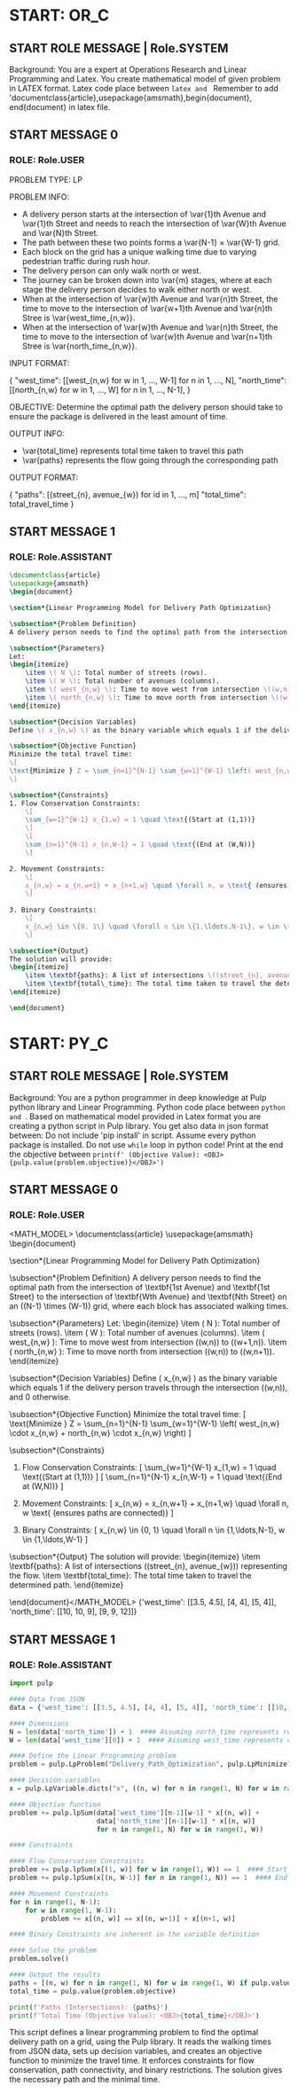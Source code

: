 # START: OR_C 
## START ROLE MESSAGE | Role.SYSTEM 
Background: You are a expert at Operations Research and Linear Programming and Latex. You create mathematical model of given problem in LATEX format. Latex code place between ```latex and ``` Remember to add 'documentclass{article},usepackage{amsmath},begin{document}, end{document} in latex file. 
## START MESSAGE 0 
### ROLE: Role.USER
<DESCRIPTION>
PROBLEM TYPE: LP

PROBLEM INFO:

- A delivery person starts at the intersection of \var{1}th Avenue and \var{1}th Street and needs to reach the intersection of \var{W}th Avenue and \var{N}th Street.
- The path between these two points forms a \var{N-1} × \var{W-1} grid.
- Each block on the grid has a unique walking time due to varying pedestrian traffic during rush hour.
- The delivery person can only walk north or west.
- The journey can be broken down into \var{m} stages, where at each stage the delivery person decides to walk either north or west.
- When at the intersection of \var{w}th Avenue and \var{n}th Street, the time to move to the intersection of \var{w+1}th Avenue and \var{n}th Stree is \var{west_time_{n,w}}.
- When at the intersection of \var{w}th Avenue and \var{n}th Street, the time to move to the intersection of \var{w}th Avenue and \var{n+1}th Stree is \var{north_time_{n,w}}.

INPUT FORMAT:

{
    "west_time": [[west_{n,w} for w in 1, ..., W-1] for n in 1, ..., N],
    "north_time": [[north_{n,w} for w in 1, ..., W] for n in 1, ..., N-1],
}

OBJECTIVE: Determine the optimal path the delivery person should take to ensure the package is delivered in the least amount of time.

OUTPUT INFO:

- \var{total_time} represents total time taken to travel this path
- \var{paths} represents the flow going through the corresponding path

OUTPUT FORMAT:

{
    "paths": [(street_{n}, avenue_{w}) for id in 1, ..., m]
    "total_time": total_travel_time
}
</DESCRIPTION>


## START MESSAGE 1 
### ROLE: Role.ASSISTANT
```latex
\documentclass{article}
\usepackage{amsmath}
\begin{document}

\section*{Linear Programming Model for Delivery Path Optimization}

\subsection*{Problem Definition}
A delivery person needs to find the optimal path from the intersection of \textbf{1st Avenue} and \textbf{1st Street} to the intersection of \textbf{Wth Avenue} and \textbf{Nth Street} on an \((N-1) \times (W-1)\) grid, where each block has associated walking times.

\subsection*{Parameters}
Let:
\begin{itemize}
    \item \( N \): Total number of streets (rows).
    \item \( W \): Total number of avenues (columns).
    \item \( west_{n,w} \): Time to move west from intersection \((w,n)\) to \((w+1,n)\).
    \item \( north_{n,w} \): Time to move north from intersection \((w,n)\) to \((w,n+1)\).
\end{itemize}

\subsection*{Decision Variables}
Define \( x_{n,w} \) as the binary variable which equals 1 if the delivery person travels through the intersection \((w,n)\), and 0 otherwise.

\subsection*{Objective Function}
Minimize the total travel time:
\[
\text{Minimize } Z = \sum_{n=1}^{N-1} \sum_{w=1}^{W-1} \left( west_{n,w} \cdot x_{n,w} + north_{n,w} \cdot x_{n,w} \right)
\]

\subsection*{Constraints}
1. Flow Conservation Constraints:
    \[
    \sum_{w=1}^{W-1} x_{1,w} = 1 \quad \text{(Start at (1,1))}
    \]
    \[
    \sum_{n=1}^{N-1} x_{n,W-1} = 1 \quad \text{(End at (W,N))}
    \]

2. Movement Constraints:
    \[
    x_{n,w} = x_{n,w+1} + x_{n+1,w} \quad \forall n, w \text{ (ensures paths are connected)}
    \]
    
3. Binary Constraints:
    \[
    x_{n,w} \in \{0, 1\} \quad \forall n \in \{1,\ldots,N-1\}, w \in \{1,\ldots,W-1\}
    \]

\subsection*{Output}
The solution will provide:
\begin{itemize}
    \item \textbf{paths}: A list of intersections \((street_{n}, avenue_{w})\) representing the flow.
    \item \textbf{total\_time}: The total time taken to travel the determined path.
\end{itemize}

\end{document}
```

# START: PY_C 
## START ROLE MESSAGE | Role.SYSTEM 
Background: You are a python programmer in deep knowledge at Pulp python library and Linear Programming. Python code place between ```python and ```. Based on mathematical model provided in Latex format you are creating a python script in Pulp library. You get also data in json format between: <DATA></DATA> Do not include 'pip install' in script. Assume every python package is installed. Do not use `while` loop in python code! Print at the end the objective between <OBJ></OBJ> `print(f' (Objective Value): <OBJ>{pulp.value(problem.objective)}</OBJ>')` 
## START MESSAGE 0 
### ROLE: Role.USER
<MATH_MODEL>
\documentclass{article}
\usepackage{amsmath}
\begin{document}

\section*{Linear Programming Model for Delivery Path Optimization}

\subsection*{Problem Definition}
A delivery person needs to find the optimal path from the intersection of \textbf{1st Avenue} and \textbf{1st Street} to the intersection of \textbf{Wth Avenue} and \textbf{Nth Street} on an \((N-1) \times (W-1)\) grid, where each block has associated walking times.

\subsection*{Parameters}
Let:
\begin{itemize}
    \item \( N \): Total number of streets (rows).
    \item \( W \): Total number of avenues (columns).
    \item \( west_{n,w} \): Time to move west from intersection \((w,n)\) to \((w+1,n)\).
    \item \( north_{n,w} \): Time to move north from intersection \((w,n)\) to \((w,n+1)\).
\end{itemize}

\subsection*{Decision Variables}
Define \( x_{n,w} \) as the binary variable which equals 1 if the delivery person travels through the intersection \((w,n)\), and 0 otherwise.

\subsection*{Objective Function}
Minimize the total travel time:
\[
\text{Minimize } Z = \sum_{n=1}^{N-1} \sum_{w=1}^{W-1} \left( west_{n,w} \cdot x_{n,w} + north_{n,w} \cdot x_{n,w} \right)
\]

\subsection*{Constraints}
1. Flow Conservation Constraints:
    \[
    \sum_{w=1}^{W-1} x_{1,w} = 1 \quad \text{(Start at (1,1))}
    \]
    \[
    \sum_{n=1}^{N-1} x_{n,W-1} = 1 \quad \text{(End at (W,N))}
    \]

2. Movement Constraints:
    \[
    x_{n,w} = x_{n,w+1} + x_{n+1,w} \quad \forall n, w \text{ (ensures paths are connected)}
    \]
    
3. Binary Constraints:
    \[
    x_{n,w} \in \{0, 1\} \quad \forall n \in \{1,\ldots,N-1\}, w \in \{1,\ldots,W-1\}
    \]

\subsection*{Output}
The solution will provide:
\begin{itemize}
    \item \textbf{paths}: A list of intersections \((street_{n}, avenue_{w})\) representing the flow.
    \item \textbf{total\_time}: The total time taken to travel the determined path.
\end{itemize}

\end{document}</MATH_MODEL>
<DATA>
{'west_time': [[3.5, 4.5], [4, 4], [5, 4]], 'north_time': [[10, 10, 9], [9, 9, 12]]}</DATA>


## START MESSAGE 1 
### ROLE: Role.ASSISTANT
```python
import pulp

#### Data from JSON
data = {'west_time': [[3.5, 4.5], [4, 4], [5, 4]], 'north_time': [[10, 10, 9], [9, 9, 12]]}

#### Dimensions
N = len(data['north_time']) + 1  #### Assuming north_time represents rows minus 1
W = len(data['west_time'][0]) + 1  #### Assuming west_time represents columns minus 1

#### Define the Linear Programming problem
problem = pulp.LpProblem("Delivery_Path_Optimization", pulp.LpMinimize)

#### Decision variables
x = pulp.LpVariable.dicts("x", ((n, w) for n in range(1, N) for w in range(1, W)), cat='Binary')

#### Objective function
problem += pulp.lpSum(data['west_time'][n-1][w-1] * x[(n, w)] +
                      data['north_time'][n-1][w-1] * x[(n, w)]
                      for n in range(1, N) for w in range(1, W))

#### Constraints

#### Flow Conservation Constraints
problem += pulp.lpSum(x[(1, w)] for w in range(1, W)) == 1  #### Start at (1,1)
problem += pulp.lpSum(x[(n, W-1)] for n in range(1, N)) == 1  #### End at (W,N)

#### Movement Constraints
for n in range(1, N-1):
    for w in range(1, W-1):
        problem += x[(n, w)] == x[(n, w+1)] + x[(n+1, w)]

#### Binary Constraints are inherent in the variable definition

#### Solve the problem
problem.solve()

#### Output the results
paths = [(n, w) for n in range(1, N) for w in range(1, W) if pulp.value(x[(n, w)]) == 1]
total_time = pulp.value(problem.objective)

print(f'Paths (Intersections): {paths}')
print(f'Total Time (Objective Value): <OBJ>{total_time}</OBJ>')
```
This script defines a linear programming problem to find the optimal delivery path on a grid, using the Pulp library. It reads the walking times from JSON data, sets up decision variables, and creates an objective function to minimize the travel time. It enforces constraints for flow conservation, path connectivity, and binary restrictions. The solution gives the necessary path and the minimal time.

